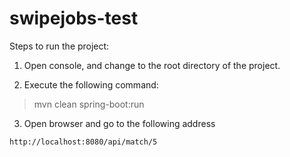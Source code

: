 # swipejobs-test

Steps to run the project:
1. Open console, and change to the root directory of the project.

2. Execute the following command:
> mvn clean spring-boot:run

3. Open browser and go to the following address
```
http://localhost:8080/api/match/5
```